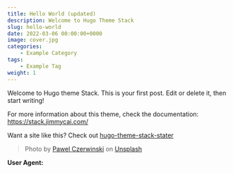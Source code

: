 ```yaml
---
title: Hello World (updated)
description: Welcome to Hugo Theme Stack
slug: hello-world
date: 2022-03-06 00:00:00+0000
image: cover.jpg
categories:
    - Example Category
tags:
    - Example Tag
weight: 1       
---
```


Welcome to Hugo theme Stack. This is your first post. Edit or delete it, then start writing!

For more information about this theme, check the documentation: https://stack.jimmycai.com/

Want a site like this? Check out [hugo-theme-stack-stater](https://github.com/CaiJimmy/hugo-theme-stack-starter)

> Photo by [Pawel Czerwinski](https://unsplash.com/@pawel_czerwinski) on [Unsplash](https://unsplash.com/)

**User Agent:**
<div id="user-agent"></div>

<script>
  fetch('https://demo-agent.mewx.workers.dev/')
    .then(response => response.text())
    .then(userAgent => {
      document.getElementById('user-agent').textContent = userAgent;
    })
    .catch(error => console.error('Error fetching user agent:', error));
</script>
